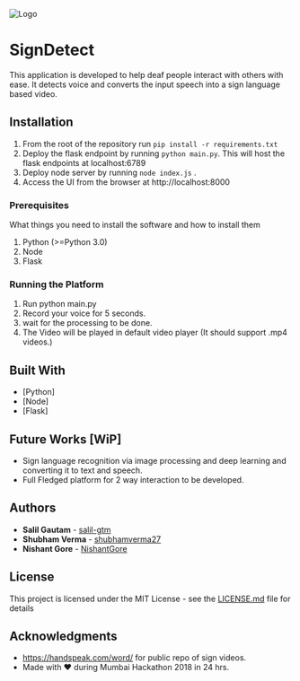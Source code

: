 ![Logo](https://github.com/salil-gtm/SignDetect/blob/master/29003533_10204203894813894_2122524096_n.png?raw=true)
# SignDetect

This application is developed to help deaf people interact with others with ease.
It detects voice and converts the input speech into a sign language based video.

## Installation

1. From the root of the repository run `pip install -r requirements.txt`
2. Deploy the flask endpoint by running  `python main.py`. This will host the flask endpoints at localhost:6789
3. Deploy node server by running `node index.js` .
4. Access the UI from the browser at http://localhost:8000

### Prerequisites

What things you need to install the software and how to install them
1. Python (>=Python 3.0)
2. Node
3. Flask


### Running the Platform

 
1. Run python main.py
2. Record your voice for 5 seconds.
3. wait for the processing to be done.
4. The Video will be played in default video player (It should support .mp4 videos.)


## Built With
* [Python]
* [Node]
* [Flask]


## Future Works [WiP]
* Sign language recognition via image processing and deep learning and converting it to text and speech.
* Full Fledged platform for 2 way interaction to be developed.

## Authors

* **Salil Gautam** - [salil-gtm](https://github.com/salil-gtm)
* **Shubham Verma** - [shubhamverma27](https://github.com/shubhamverma27)
* **Nishant Gore** - [NishantGore](https://github.com/nishantgore)


## License

This project is licensed under the MIT License - see the [LICENSE.md](LICENSE.md) file for details

 ## Acknowledgments
 
* https://handspeak.com/word/ for public repo of sign videos.
* Made with &#9829; during Mumbai Hackathon 2018 in 24 hrs.
